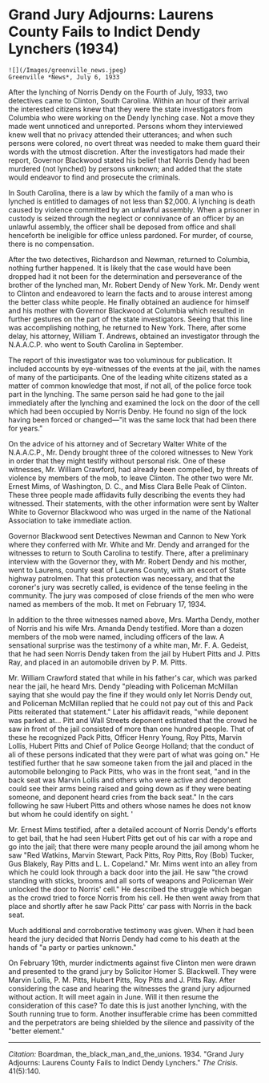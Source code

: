 <!--
title:   Grand Jury Adjourns: Laurens County Fails to Indict Dendy Lynchers
author:  Boardman, the_black_man_and_the_unions
journal: The Crisis
year:    1934
volume:  41
issue:   5
pages:   140
-->
# Grand Jury Adjourns: Laurens County Fails to Indict Dendy Lynchers (1934)

```{margin}
![](/Images/greenville_news.jpeg)   
Greenville *News*, July 6, 1933
```

After the lynching of Norris Dendy on the Fourth of July, 1933, two detectives came to Clinton, South Carolina. Within an hour of their arrival the interested citizens knew that they were the state investigators from Columbia who were working on the Dendy lynching case. Not a move they made went unnoticed and unreported. Persons whom they interviewed knew well that no privacy attended their utterances; and when such persons were colored, no overt threat was needed to make them guard their words with the utmost discretion. After the investigators had made their report, Governor Blackwood stated his belief that Norris Dendy had been murdered (not lynched) by persons unknown; and added that the state would endeavor to find and prosecute the criminals.

In South Carolina, there is a law by which the family of a man who is lynched is entitled to damages of not less than $2,000. A lynching is death caused by violence committed by an unlawful assembly. When a prisoner in custody is seized through the neglect or connivance of an officer by an unlawful assembly, the officer shall be deposed from office and shall henceforth be ineligible for office unless pardoned. For murder, of course, there is no compensation.

After the two detectives, Richardson and Newman, returned to Columbia, nothing further happened. It is likely that the case would have been dropped had it not been for the determination and perseverance of the brother of the lynched man, Mr. Robert Dendy of New York. Mr. Dendy went to Clinton and endeavored to learn the facts and to arouse interest among the better class white people. He finally obtained an audience for himself and his mother with Governor Blackwood at Columbia which resulted in further gestures on the part of the state investigators. Seeing that this line was accomplishing nothing, he returned to New York. There, after some delay, his attorney, William T. Andrews, obtained an investigator through the N.A.A.C.P. who went to South Carolina in September.

The report of this investigator was too voluminous for publication. It included accounts by eye-witnesses of the events at the jail, with the names of many of the participants. One of the leading white citizens stated as a matter of common knowledge that most, if not  all, of the police force took part in the lynching. The same person said he had gone to the jail immediately after the lynching and examined the lock on the door of the cell which had been occupied by Norris Denby. He found no sign of the lock having been forced or changed—"it was the same lock that had been there for years."

On the advice of his attorney and of Secretary Walter White of the N.A.A.C.P., Mr. Dendy brought three of the colored witnesses to New York in order that they might testify without personal risk. One of these witnesses, Mr. William Crawford, had already been compelled, by threats of violence by members of the mob, to leave Clinton. The other two were Mr. Ernest Mims, of Washington, D. C., and Miss Clara Belle Peak of Clinton. These three people made affidavits fully describing the events they had witnessed. Their statements, with the other information were sent by Walter White to Governor Blackwood who was urged in the name of the National Association to take immediate action.

Governor Blackwood sent Detectives Newman and Cannon to New York where they conferred with Mr. White and Mr. Dendy and arranged for the witnesses to return to South Carolina to testify. There, after a preliminary interview with the Governor they, with Mr. Robert Dendy and his mother, went to Laurens, county seat of Laurens County, with an escort of State highway patrolmen. That this protection was necessary, and that the coroner's jury was secretly called, is evidence of the tense feeling in the community. The jury was composed of close friends of the men who were named as members of the mob. It met on February 17, 1934.

In addition to the three witnesses named above, Mrs. Martha Dendy, mother of Norris and his wife Mrs. Amanda Dendy testified. More than a dozen members of the mob were named, including officers of the law. A sensational surprise was the testimony of a white man, Mr. F. A. Gedeist, that he had seen Norris Dendy taken from the jail by Hubert Pitts and J. Pitts Ray, and placed in an automobile driven by P. M. Pitts.

Mr. William Crawford stated that while in his father's car, which was parked near the jail, he heard Mrs. Dendy "pleading with Policeman McMillan saying that she would pay the fine if they would only let Norris Dendy out, and Policeman McMillan replied that he could not pay out of this and Pack Pitts reiterated that statement." Later his affidavit reads, "while deponent was parked at... Pitt and Wall Streets deponent estimated that the crowd he saw in front of the jail consisted of more than one hundred people. That of these he recognized Pack Pitts, Officer Henry Young, Roy Pitts, Marvin Lollis, Hubert Pitts and Chief of Police George Holland; that the conduct of ali of these persons indicated that they were part of what was going on." He testified further that he saw someone taken from the jail and placed in the automobile belonging to Pack Pitts, who was in the front seat, "and in the back seat was Marvin Lollis and others who were active and deponent could see their arms being raised and going down as if they were beating someone, and deponent heard cries from the back seat." In the cars following he saw Hubert Pitts and others whose names he does not know but whom he could identify on sight. '

Mr. Ernest Mims testified, after a detailed account of Norris Dendy's efforts to get bail, that he had seen Hubert Pitts get out of his car with a rope and go into the jail; that there were many people around the jail among whom he saw "Red Watkins, Marvin Stewart, Pack Pitts, Roy Pitts, Roy (Bob) Tucker, Gus Blakely, Ray Pitts and L. L. Copeland." Mr. Mims went into an alley from which he could look through a back door into the jail. He saw "the crowd standing with sticks, brooms and all sorts of weapons and Policeman Weir unlocked the door to Norris' cell." He described the struggle which began as the crowd tried to force Norris from his cell. He then went away from that place and shortly after he saw Pack Pitts' car pass with Norris in the back seat.

Much additional and corroborative testimony was given. When it had been heard the jury decided that Norris Dendy had come to his death at the hands of "a party or parties unknown."

On February 19th, murder indictments against five Clinton men were drawn and presented to the grand jury by Solicitor Homer S. Blackwell. They were Marvin Lollis, P. M. Pitts, Hubert Pitts, Roy Pitts and J. Pitts Ray. After considering the case and hearing the witnesses the grand jury adjourned without action. It will meet again in June. Will it then resume the consideration of this case? To date this is just another lynching, with the South running true to form. Another insufferable crime has been committed and the perpetrators are being shielded by the silence and passivity of the "better element."

_________________
*Citation:* Boardman, the_black_man_and_the_unions. 1934. "Grand Jury Adjourns: Laurens County Fails to Indict Dendy Lynchers." *The Crisis*. 41(5):140.
